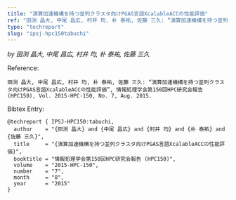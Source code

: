 ```yaml
---
title: "演算加速機構を持つ並列クラスタ向けPGAS言語XcalableACCの性能評価"
ref: "田渕 晶大, 中尾 昌広, 村井 均, 朴 泰祐, 佐藤 三久: “演算加速機構を持つ並列クラスタ向けPGAS言語XcalableACCの性能評価”, 情報処理学会第150回HPC研究会報告 (HPC150), Vol. 2015-HPC-150, No. 7, Aug. 2015."
type: "techreport"
slug: "ipsj-hpc150tabuchi"
---
```


_by 田渕 晶大, 中尾 昌広, 村井 均, 朴 泰祐, 佐藤 三久_

Reference:

```
田渕 晶大, 中尾 昌広, 村井 均, 朴 泰祐, 佐藤 三久: “演算加速機構を持つ並列クラスタ向けPGAS言語XcalableACCの性能評価”, 情報処理学会第150回HPC研究会報告 (HPC150), Vol. 2015-HPC-150, No. 7, Aug. 2015.
```

Bibtex Entry:

```
@techreport { IPSJ-HPC150:tabuchi,
  author    = "{田渕 晶大} and {中尾 昌広} and {村井 均} and {朴 泰祐} and {佐藤 三久}",
  title     = "{演算加速機構を持つ並列クラスタ向けPGAS言語XcalableACCの性能評価}",
  booktitle = "情報処理学会第150回HPC研究会報告 (HPC150)",
  volume    = "2015-HPC-150",
  number    = "7",
  month     = "8",
  year      = "2015"
}
```
